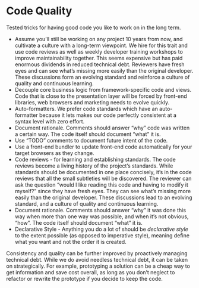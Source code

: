 # Code Quality

Tested tricks for having good code you like to work on in the long term.

  * Assume you’ll still be working on any project 10 years from now, and cultivate a culture with a long-term viewpoint. We hire for this trait and use code reviews as well as weekly developer training workshops to improve maintainability together. This seems expensive but has paid enormous dividends in reduced technical debt.  Reviewers have fresh eyes and can see what’s missing more easily than the original developer. These discussions form an evolving standard and reinforce a culture of quality and continuous learning.
  * Decouple core business logic from framework-specific code and views. Code that is close to the presentation layer will be forced by front-end libraries, web browsers and marketing needs to evolve quickly.
  * Auto-formatters. We prefer code standards which have an auto-formatter because it lets makes our code perfectly consistent at a syntax level with zero effort.
  * Document rationale. Comments should answer “why” code was written a certain way. The code itself should document “what” it is.
  * Use “TODO” comments to document future intent of the code.
  * Use a front-end bundler to update front-end code automatically for your target browsers as they change.
  * Code reviews - for learning and establishing standards. The code reviews become a living history of the project’s standards. While standards should be documented in one place concisely, it’s in the code reviews that all the small subtleties will be discovered. The reviewer can ask the question “would I like reading this code and having to modify it myself?” since they have fresh eyes. They can see what’s missing more easily than the original developer. These discussions lead to an evolving standard, and a culture of quality and continuous learning.
  * Document rationale. Comments should answer “why” it was done this way when more than one way was possible, and when it’s not obvious, “how”. The code itself should document “what” it is.
  * Declarative Style - Anything you do a lot of should be *declarative style* to the extent possible (as opposed to imperative style), meaning define what you want and not the order it is created.

Consistency and quality can be further improved by proactively managing technical debt. While we do avoid needless technical debt, it can be taken on strategically. For example, prototyping a solution can be a cheap way to get information and save cost overall, as long as you don’t neglect to refactor or rewrite the prototype if you decide to keep the code.
